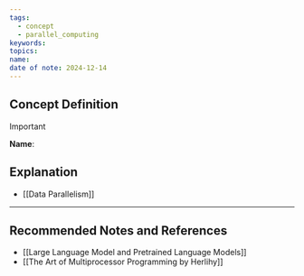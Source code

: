 ```yaml
---
tags:
  - concept
  - parallel_computing
keywords: 
topics: 
name: 
date of note: 2024-12-14
---
```


## Concept Definition

>[!important]
>**Name**: 



## Explanation



- [[Data Parallelism]]


-----------
##  Recommended Notes and References


- [[Large Language Model and Pretrained Language Models]]
- [[The Art of Multiprocessor Programming by Herlihy]]
